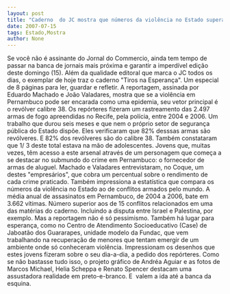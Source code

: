 ```yaml
---
layout: post
title: "Caderno  do JC mostra que números da violência no Estado superam muitas guerras"
date: 2007-07-15
tags: Estado,Mostra
author: None
---
```

Se voc&ecirc; n&atilde;o &eacute; assinante do Jornal do Commercio, ainda tem tempo de passar na banca de jornais mais pr&oacute;xima e garantir a imperd&iacute;vel edi&ccedil;&atilde;o deste domingo (15). Al&eacute;m&nbsp;da qualidade editoral que marca o JC&nbsp;todos os dias, o exemplar&nbsp;de hoje traz o caderno &quot;Tiros na Esperan&ccedil;a&quot;. Um especial de 8 p&aacute;ginas para ler,&nbsp;guardar&nbsp;e refletir.
A reportagem, assinada&nbsp;por Eduardo Machado e Jo&atilde;o Valadares, mostra que se a viol&ecirc;ncia em Pernambuco pode ser encarada como uma epidemia, seu vetor principal &eacute; o rev&oacute;lver calibre 38.
Os rep&oacute;rteres fizeram um rastreamento das 2.497 armas de fogo apreendidas no Recife, pela pol&iacute;cia, entre 2004 e 2006. Um trabalho que durou seis meses e que nem o pr&oacute;prio setor de seguran&ccedil;a p&uacute;blica do Estado disp&otilde;e.
Eles verificaram que 82% desssas armas s&atilde;o rev&oacute;lveres. E 82% dos rev&oacute;lveres s&atilde;o do calibre 38. Tamb&eacute;m constataram que 1/ 3 deste&nbsp;total estava na m&atilde;o de adolescentes.
Jovens&nbsp;que, muitas vezes, t&ecirc;m acesso a este arsenal atrav&eacute;s de um personagem que come&ccedil;a a se destacar no submundo do crime em Pernambuco: o fornecedor de armas de aluguel. Machado e Valadares entrevistaram, no Coque,&nbsp;um destes &quot;empres&aacute;rios&quot;,&nbsp;que cobra um percentual sobre o rendimento de cada&nbsp;crime praticado.
Tamb&eacute;m impressiona a estat&iacute;stica que compara os n&uacute;meros da viol&ecirc;ncia no Estado ao de conflitos armados pelo mundo. A m&eacute;dia anual de&nbsp;assasinatos em Pernambuco, de&nbsp;2004 a 2006, bate em 3.662 v&iacute;timas. N&uacute;mero superior aos de 15 conflitos relacionados&nbsp;em uma das mat&eacute;rias do caderno. Incluindo a disputa entre Israel e&nbsp;Palestina, por exemplo.
Mas a reportagem n&atilde;o &eacute; s&oacute; pessimismo. Tamb&eacute;m h&aacute; lugar para esperan&ccedil;a, como no Centro de Atendimento Socioeducativo (Case) de Jaboat&atilde;o dos Guararapes, unidade modelo da Fundac, que vem trabalhando na recupera&ccedil;&atilde;o de menores que tentam emergir de um ambiente onde s&oacute; conheceram viol&ecirc;ncia. Impressionam os desenhos que estes jovens fizeram sobre o seu dia-a-dia, a pedido dos rep&oacute;rteres.
Como se n&atilde;o bastasse tudo isso, o projeto gr&aacute;fico de Andr&eacute;a Aguiar e as fotos de Marcos Michael, Helia Scheppa e Renato Spencer destacam uma assustadora realidade em preto-e-branco. E&nbsp; valem a ida at&eacute; a banca da esquina.  